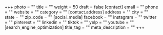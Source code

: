 +++
photo = ""
title = ""
weight = 50
draft = false
[contact]
email = ""
phone = ""
website = ""
category = ""
[contact.address]
address = ""
city = ""
state = ""
zip_code = ""
[social_media]
facebook = ""
instagram = ""
twitter = ""
pinterest = ""
linkedin = ""
tiktok = ""
yelp = ""
youtube = ""
[search_engine_optimization]
title_tag = ""
meta_description = ""
+++